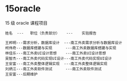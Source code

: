# 15oracle
15 级 oracle 课程项目

	姓名  ---   职位（负责部分）   ---    实验报告

	王邦明---需求分析，数据库设计  ---南工外卖需求分析与数据库设计
	柯伟奇---数据库搭建与实现      ---南工外卖数据库搭建与实现
	林佳乐---南工外卖UI设计思想    ---南工外卖UI设计思想
	吴智杰---南工外卖代码实现UI设计---南工外卖代码实现UI设计
	王安富---南工外卖整体逻辑实现  ---南工外卖整体逻辑实现
	刘炳江---南工外卖软件测试      ---南工外卖软件测试
	王安富---后期维护
